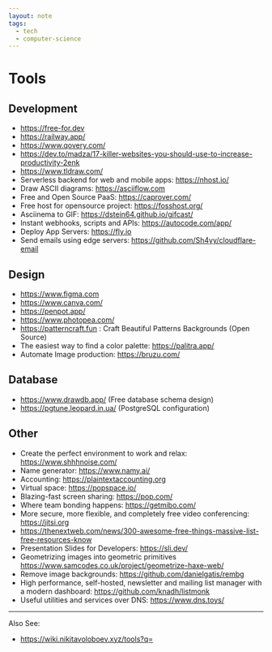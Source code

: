 ```yaml
---
layout: note
tags:
  - tech
  - computer-science
---
```


# Tools

## Development

- https://free-for.dev
- https://railway.app/
- https://www.qovery.com/
- https://dev.to/madza/17-killer-websites-you-should-use-to-increase-productivity-2enk
- https://www.tldraw.com/
- Serverless backend for web and mobile apps: https://nhost.io/
- Draw ASCII diagrams: https://asciiflow.com
- Free and Open Source PaaS: https://caprover.com/
- Free host for opensource project: https://fosshost.org/
- Asciinema to GIF: https://dstein64.github.io/gifcast/
- Instant webhooks, scripts and APIs: https://autocode.com/app/
- Deploy App Servers: https://fly.io
- Send emails using edge servers: https://github.com/Sh4yy/cloudflare-email

## Design

- https://www.figma.com
- https://www.canva.com/
- https://penpot.app/
- https://www.photopea.com/
- https://patterncraft.fun : Craft Beautiful Patterns Backgrounds (Open Source)
- The easiest way to find a color palette: https://palitra.app/
- Automate Image production: https://bruzu.com/

## Database

- https://www.drawdb.app/ (Free database schema design)
- https://pgtune.leopard.in.ua/ (PostgreSQL configuration)

## Other

- Create the perfect environment to work and relax: https://www.shhhnoise.com/
- Name generator: https://www.namy.ai/
- Accounting: https://plaintextaccounting.org
- Virtual space: https://popspace.io/
- Blazing-fast screen sharing: https://pop.com/
- Where team bonding happens: https://getmibo.com/
- More secure, more flexible, and completely free video conferencing: https://jitsi.org
- https://thenextweb.com/news/300-awesome-free-things-massive-list-free-resources-know
- Presentation Slides for Developers: https://sli.dev/
- Geometrizing images into geometric primitives https://www.samcodes.co.uk/project/geometrize-haxe-web/
- Remove image backgrounds: https://github.com/danielgatis/rembg
- High performance, self-hosted, newsletter and mailing list manager with a modern dashboard: https://github.com/knadh/listmonk
- Useful utilities and services over DNS: https://www.dns.toys/

---

Also See:

- https://wiki.nikitavoloboev.xyz/tools?q=

